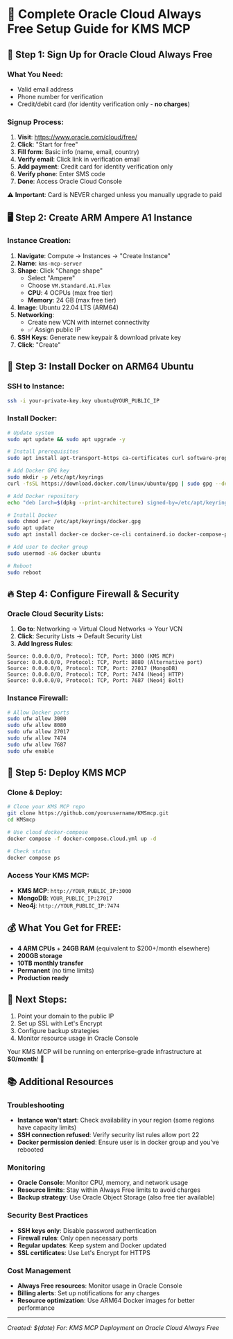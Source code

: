 # 🚀 Complete Oracle Cloud Always Free Setup Guide for KMS MCP

## 📝 Step 1: Sign Up for Oracle Cloud Always Free

### What You Need:
- Valid email address
- Phone number for verification  
- Credit/debit card (for identity verification only - **no charges**)

### Signup Process:
1. **Visit**: https://www.oracle.com/cloud/free/
2. **Click**: "Start for free"
3. **Fill form**: Basic info (name, email, country)
4. **Verify email**: Click link in verification email
5. **Add payment**: Credit card for identity verification only
6. **Verify phone**: Enter SMS code
7. **Done**: Access Oracle Cloud Console

⚠️ **Important**: Card is NEVER charged unless you manually upgrade to paid

## 🖥️ Step 2: Create ARM Ampere A1 Instance

### Instance Creation:
1. **Navigate**: Compute → Instances → "Create Instance"
2. **Name**: `kms-mcp-server`
3. **Shape**: Click "Change shape"
   - Select "Ampere" 
   - Choose `VM.Standard.A1.Flex`
   - **CPU**: 4 OCPUs (max free tier)
   - **Memory**: 24 GB (max free tier)
4. **Image**: Ubuntu 22.04 LTS (ARM64)
5. **Networking**: 
   - Create new VCN with internet connectivity
   - ✅ Assign public IP
6. **SSH Keys**: Generate new keypair & download private key
7. **Click**: "Create"

## 🐳 Step 3: Install Docker on ARM64 Ubuntu

### SSH to Instance:
```bash
ssh -i your-private-key.key ubuntu@YOUR_PUBLIC_IP
```

### Install Docker:
```bash
# Update system
sudo apt update && sudo apt upgrade -y

# Install prerequisites
sudo apt install apt-transport-https ca-certificates curl software-properties-common -y

# Add Docker GPG key
sudo mkdir -p /etc/apt/keyrings
curl -fsSL https://download.docker.com/linux/ubuntu/gpg | sudo gpg --dearmor -o /etc/apt/keyrings/docker.gpg

# Add Docker repository
echo "deb [arch=$(dpkg --print-architecture) signed-by=/etc/apt/keyrings/docker.gpg] https://download.docker.com/linux/ubuntu $(lsb_release -cs) stable" | sudo tee /etc/apt/sources.list.d/docker.list > /dev/null

# Install Docker
sudo chmod a+r /etc/apt/keyrings/docker.gpg
sudo apt update
sudo apt install docker-ce docker-ce-cli containerd.io docker-compose-plugin -y

# Add user to docker group
sudo usermod -aG docker ubuntu

# Reboot
sudo reboot
```

## 🔥 Step 4: Configure Firewall & Security

### Oracle Cloud Security Lists:
1. **Go to**: Networking → Virtual Cloud Networks → Your VCN
2. **Click**: Security Lists → Default Security List
3. **Add Ingress Rules**:

```
Source: 0.0.0.0/0, Protocol: TCP, Port: 3000 (KMS MCP)
Source: 0.0.0.0/0, Protocol: TCP, Port: 8080 (Alternative port)
Source: 0.0.0.0/0, Protocol: TCP, Port: 27017 (MongoDB)
Source: 0.0.0.0/0, Protocol: TCP, Port: 7474 (Neo4j HTTP)
Source: 0.0.0.0/0, Protocol: TCP, Port: 7687 (Neo4j Bolt)
```

### Instance Firewall:
```bash
# Allow Docker ports
sudo ufw allow 3000
sudo ufw allow 8080
sudo ufw allow 27017
sudo ufw allow 7474
sudo ufw allow 7687
sudo ufw enable
```

## 🚀 Step 5: Deploy KMS MCP

### Clone & Deploy:
```bash
# Clone your KMS MCP repo
git clone https://github.com/yourusername/KMSmcp.git
cd KMSmcp

# Use cloud docker-compose
docker compose -f docker-compose.cloud.yml up -d

# Check status
docker compose ps
```

### Access Your KMS MCP:
- **KMS MCP**: `http://YOUR_PUBLIC_IP:3000`
- **MongoDB**: `YOUR_PUBLIC_IP:27017`
- **Neo4j**: `http://YOUR_PUBLIC_IP:7474`

## 💰 What You Get for FREE:

- **4 ARM CPUs** + **24GB RAM** (equivalent to $200+/month elsewhere)
- **200GB storage**
- **10TB monthly transfer**
- **Permanent** (no time limits)
- **Production ready**

## 🎯 Next Steps:

1. Point your domain to the public IP
2. Set up SSL with Let's Encrypt
3. Configure backup strategies
4. Monitor resource usage in Oracle Console

Your KMS MCP will be running on enterprise-grade infrastructure at **$0/month**! 🎉

## 📚 Additional Resources

### Troubleshooting
- **Instance won't start**: Check availability in your region (some regions have capacity limits)
- **SSH connection refused**: Verify security list rules allow port 22
- **Docker permission denied**: Ensure user is in docker group and you've rebooted

### Monitoring
- **Oracle Console**: Monitor CPU, memory, and network usage
- **Resource limits**: Stay within Always Free limits to avoid charges
- **Backup strategy**: Use Oracle Object Storage (also free tier available)

### Security Best Practices
- **SSH keys only**: Disable password authentication
- **Firewall rules**: Only open necessary ports
- **Regular updates**: Keep system and Docker updated
- **SSL certificates**: Use Let's Encrypt for HTTPS

### Cost Management
- **Always Free resources**: Monitor usage in Oracle Console
- **Billing alerts**: Set up notifications for any charges
- **Resource optimization**: Use ARM64 Docker images for better performance

---

*Created: $(date)*
*For: KMS MCP Deployment on Oracle Cloud Always Free*